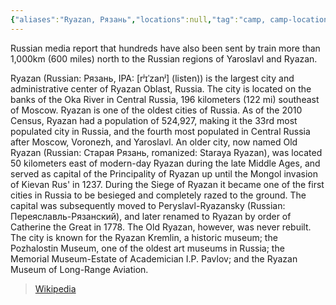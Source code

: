 ```yaml
---
{"aliases":"Ryazan, Рязань","locations":null,"tag":"camp, camp-location","date":null,"dg-home":false,"dg-publish":true,"dg-pass-frontmatter":true,"location":[54.6295687,39.7425039],"permalink":"/maps/ryazan-gorodskoj-okrug-ryazan-ryazan-oblast-central-federal-district-russia/","dgHomeLink":true,"dgPassFrontmatter":true}
---
```



Russian media report that hundreds have also been sent by train more than 1,000km (600 miles) north to the Russian regions of Yaroslavl and Ryazan.


Ryazan (Russian: Рязань, IPA: [rʲɪˈzanʲ] (listen)) is the largest city and administrative center of Ryazan Oblast, Russia. The city is located on the banks of the Oka River in Central Russia, 196 kilometers (122 mi) southeast of Moscow. Ryazan is one of the oldest cities of Russia. As of the 2010 Census, Ryazan had a population of 524,927, making it the 33rd most populated city in Russia, and the fourth most populated in Central Russia after Moscow, Voronezh, and Yaroslavl.
An older city, now named Old Ryazan (Russian: Старая Рязань, romanized: Staraya Ryazan), was located 50 kilometers east of modern-day Ryazan during the late Middle Ages, and served as capital of the Principality of Ryazan up until the Mongol invasion of Kievan Rus' in 1237. During the Siege of Ryazan it became one of the first cities in Russia to be besieged and completely razed to the ground. The capital was subsequently moved to Peryslavl-Ryazansky (Russian: Переяславль-Рязанский), and later renamed to Ryazan by order of Catherine the Great in 1778. The Old Ryazan, however, was never rebuilt.
The city is known for the Ryazan Kremlin, a historic museum; the Pozhalostin Museum, one of the oldest art museums in Russia; the Memorial Museum-Estate of Academician I.P. Pavlov; and the Ryazan Museum of Long-Range Aviation.
> [Wikipedia](https://en.wikipedia.org/wiki/Ryazan)